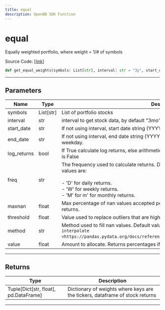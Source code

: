 ```yaml
---
title: equal
description: OpenBB SDK Function
---
```


# equal

Equally weighted portfolio, where weight = 1/# of symbols

Source Code: [[link](https://github.com/OpenBB-finance/OpenBBTerminal/tree/main/openbb_terminal/portfolio/portfolio_optimization/optimizer_model.py#L167)]
```python
def get_equal_weights(symbols: List[str], interval: str = "3y", start_date: str = "", end_date: str = "", log_returns: bool = False, freq: str = "D", maxnan: float = 0.05, threshold: float = 0, method: str = "time", value: float = 1.0) -> Tuple[Dict[str, float], pd.DataFrame]
```
---
## Parameters
| Name | Type | Description | Default | Optional |
| ---- | ---- | ----------- | ------- | -------- |
| symbols | List[str] | List of portfolio stocks | None | False |
| interval | str | interval to get stock data, by default "3mo" | 3y | True |
| start_date | str | If not using interval, start date string (YYYY-MM-DD) |  | True |
| end_date | str | If not using interval, end date string (YYYY-MM-DD). If empty use last<br/>weekday. |  | True |
| log_returns | bool | If True calculate log returns, else arithmetic returns. Default value<br/>is False | False | True |
| freq | str | The frequency used to calculate returns. Default value is 'D'. Possible<br/>values are:<br/><br/>- 'D' for daily returns.<br/>- 'W' for weekly returns.<br/>- 'M' for m' for monthly returns. | D | True |
| maxnan | float | Max percentage of nan values accepted per asset to be included in<br/>returns. | 0.05 | True |
| threshold | float | Value used to replace outliers that are higher to threshold. | 0 | True |
| method | str | Method used to fill nan values. Default value is 'time'. For more information see `interpolate <https://pandas.pydata.org/docs/reference/api/pandas.DataFrame.interpolate.html>`__. | time | True |
| value | float | Amount to allocate.  Returns percentages if set to 1. | 1.0 | True |

---
## Returns
| Type | Description |
| ---- | ----------- |
| Tuple[Dict[str, float], pd.DataFrame] | Dictionary of weights where keys are the tickers, dataframe of stock returns |
---
